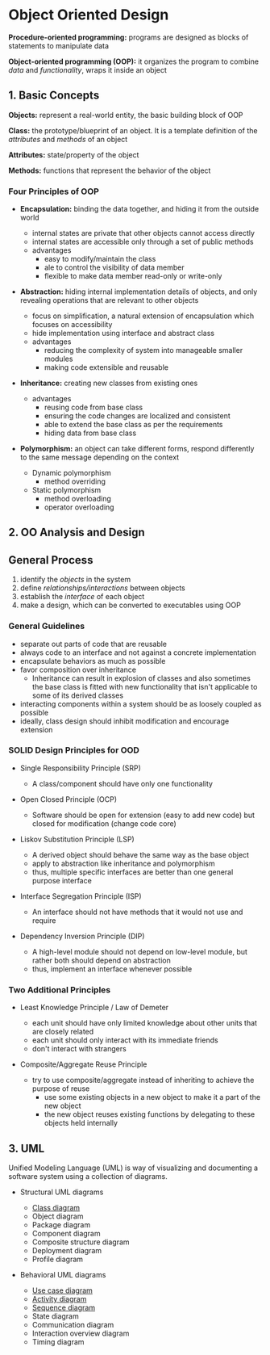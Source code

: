 # Object Oriented Design

**Procedure-oriented programming:** programs are designed as blocks of statements to manipulate data

**Object-oriented programming (OOP):** it organizes the program to combine *data* and *functionality*, wraps it inside an object



## 1. Basic Concepts

**Objects:** represent a real-world entity, the basic building block of OOP

**Class:** the prototype/blueprint of an object. It is a template definition of the *attributes* and *methods* of an object

**Attributes:** state/property of the object

**Methods:** functions that represent the behavior of the object

### Four Principles of OOP

+ **Encapsulation:** binding the data together, and hiding it from the outside world
    * internal states are private that other objects cannot access directly
    * internal states are accessible only through a set of public methods
    * advantages
        * easy to modify/maintain the class
        * ale to control the visibility of data member
        * flexible to make data member read-only or write-only

+ **Abstraction:** hiding internal implementation details of objects, and only revealing operations that are relevant to other objects
    * focus on simplification, a natural extension of encapsulation which focuses on accessibility
    * hide implementation using interface and abstract class
    * advantages
        * reducing the complexity of system into manageable smaller modules
        * making code extensible and reusable

+ **Inheritance:** creating new classes from existing ones
    * advantages
      * reusing code from base class
      * ensuring the code changes are localized and consistent
      * able to extend the base class as per the requirements
      * hiding data from base class

+ **Polymorphism:** an object can take different forms, respond differently to the same message depending on the context
  + Dynamic polymorphism
    + method overriding
  + Static polymorphism
    + method overloading
    + operator overloading



## 2. OO Analysis and Design

## General Process

1. identify the *objects* in the system
2. define *relationships/interactions* between objects
3. establish the *interface* of each object
4. make a design, which can be converted to executables using OOP

### General Guidelines

+ separate out parts of code that are reusable
+ always code to an interface and not against a concrete implementation
+ encapsulate behaviors as much as possible
+ favor composition over inheritance
  + Inheritance can result in explosion of classes and also sometimes the base class is fitted with new functionality that isn't applicable to some of its derived classes
+ interacting components within a system should be as loosely coupled as possible
+ ideally, class design should inhibit modification and encourage extension

### SOLID Design Principles for OOD

+ Single Responsibility Principle (SRP)
  + A class/component should have only one functionality

+ Open Closed Principle (OCP)
  + Software should be open for extension (easy to add new code) but closed for modification (change code core)

+ Liskov Substitution Principle (LSP)
  + A derived object should behave the same way as the base object
  + apply to abstraction like inheritance and polymorphism
  + thus, multiple specific interfaces are better than one general purpose interface

+ Interface Segregation Principle (ISP)
  + An interface should not have methods that it would not use and require

+ Dependency Inversion Principle (DIP)
  + A high-level module should not depend on low-level module, but rather both should depend on abstraction
  + thus, implement an interface whenever possible

### Two Additional Principles

+ Least Knowledge Principle / Law of Demeter
  + each unit should have only limited knowledge about other units that are closely related
  + each unit should only interact with its immediate friends
  + don't interact with strangers

+ Composite/Aggregate Reuse Principle
  + try to use composite/aggregate instead of inheriting to achieve the purpose of reuse
    + use some existing objects in a new object to make it a part of the new object
    + the new object reuses existing functions by delegating to these objects held internally



## 3. UML

Unified Modeling Language (UML) is way of visualizing and documenting a software system using a collection of diagrams.

+ Structural UML diagrams
    * [Class diagram](./class-diagram.md)
    * Object diagram
    * Package diagram
    * Component diagram
    * Composite structure diagram
    * Deployment diagram
    * Profile diagram

+ Behavioral UML diagrams
    * [Use case diagram](./use-case-diagram.md)
    * [Activity diagram](./activity-diagram.md)
    * [Sequence diagram](./sequence-diagram.md)
    * State diagram
    * Communication diagram
    * Interaction overview diagram
    * Timing diagram

